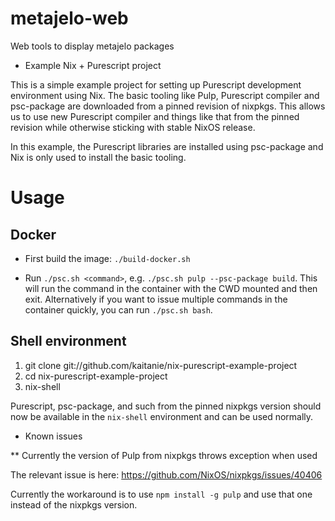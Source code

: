 # metajelo-web
Web tools to display metajelo packages
* Example Nix + Purescript project

This is a simple example project for setting up Purescript development
environment using Nix. The basic tooling like Pulp, Purescript compiler and
psc-package are downloaded from a pinned revision of nixpkgs. This allows us to
use new Purescript compiler and things like that from the pinned revision while
otherwise sticking with stable NixOS release.

In this example, the Purescript libraries are installed using psc-package and
Nix is only used to install the basic tooling.

# Usage

## Docker

* First build the image: `./build-docker.sh`

* Run `./psc.sh <command>`, e.g. `./psc.sh pulp --psc-package build`. This will run
the command in the container with the CWD mounted and then exit. Alternatively
if you want to issue multiple commands in the container quickly, you can
run `./psc.sh bash`.

## Shell environment

   1. git clone git://github.com/kaitanie/nix-purescript-example-project
   2. cd nix-purescript-example-project
   3. nix-shell

   Purescript, psc-package, and such from the pinned nixpkgs version should now
   be available in the `nix-shell` environment and can be used normally.

* Known issues

** Currently the version of Pulp from nixpkgs throws exception when used

   The relevant issue is here: https://github.com/NixOS/nixpkgs/issues/40406

   Currently the workaround is to use `npm install -g pulp` and use that one
   instead of the nixpkgs version.
